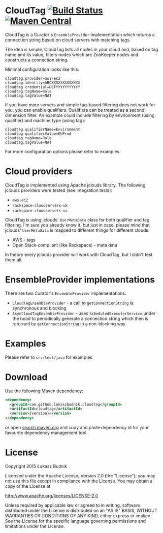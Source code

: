 # CloudTag [![Build Status](https://travis-ci.org/lukaszbudnik/cloudtag.svg?branch=refactoring-and-extended-test-coverage)](https://travis-ci.org/lukaszbudnik/cloudtag) [![Maven Central](https://maven-badges.herokuapp.com/maven-central/com.github.lukaszbudnik.cloudtag/cloudtag/badge.svg?style=flat)](https://maven-badges.herokuapp.com/maven-central/com.github.lukaszbudnik.cloudtag/cloudtag)
CloudTag is a Curator's `EnsembleProvider` implementation which returns a connection string based on cloud servers with matching tags.

The idea is simple, CloudTag lists all nodes in your cloud and, based on tag name and its value, filters nodes which
are ZooKeeper nodes and constructs a connection string.

Minimal configuration looks like this:

```
cloudtag.provider=aws-ec2
cloudtag.identity=ABCXXXXXXXXXXXXX
cloudtag.credential=DEFYYYYYYYYYYY
cloudtag.tagName=Role
cloudtag.tagValue=NAT
```

If you have more servers and simple tag-based filtering does not work for you, you can enable qualifiers.
Qualifiers can be treated as a second dimension filter. An example could include filtering by environment
(using qualifier) and machine type (using tag):

```
cloudtag.qualifierName=Environment
cloudtag.qualifierValue=EUProd
cloudtag.tagName=Role
cloudtag.tagValue=NAT
```

For more configuration options please refer to examples.

# Cloud providers

CloudTag is implemented using Apache jclouds library. The following jclouds providers were tested (see integration tests):

* `aws-ec2`
* `rackspace-cloudservers-uk`
* `rackspace-cloudservers-us`

CloudTag is using jclouds' `UserMetaData` class for both qualifier and tag filtering. I'm sure you already know it,
but just in case, please mind that jclouds' `UserMetaData` is mapped to different things for different clouds:

* AWS - tags
* Open Stack-compliant (like Rackspace) - meta data

In theory every jclouds provider will work with CloudTag, but I didn't test them all.

# EnsembleProvider implementations

There are two Curator's `EnsembleProvider` implementations:

 * `CloudTagEnsembleProvider` - a call to `getConnectionString` is synchronous and blocking
 * `AsynCloudTagEnsembleProvider` - uses `ScheduledExecutorService` under the hood to periodically generate
a connection string which then is returned by `getConnectionString` in a non-blocking way

# Examples

Please refer to `src/test/java` for examples.

# Download

Use the following Maven dependency:

```xml
<dependency>
  <groupId>com.github.lukaszbudnik.cloudtag</groupId>
  <artifactId>cloudtag</artifactId>
  <version>{version}</version>
</dependency>
```

or open [search.maven.org](http://search.maven.org/#search|ga|1|com.github.lukaszbudnik.cloudtag)
and copy and paste dependency id for your favourite dependency management tool.


# License

Copyright 2015 Łukasz Budnik

Licensed under the Apache License, Version 2.0 (the "License");
you may not use this file except in compliance with the License.
You may obtain a copy of the License at

   <http://www.apache.org/licenses/LICENSE-2.0>

Unless required by applicable law or agreed to in writing, software
distributed under the License is distributed on an "AS IS" BASIS,
WITHOUT WARRANTIES OR CONDITIONS OF ANY KIND, either express or implied.
See the License for the specific language governing permissions and
limitations under the License.

